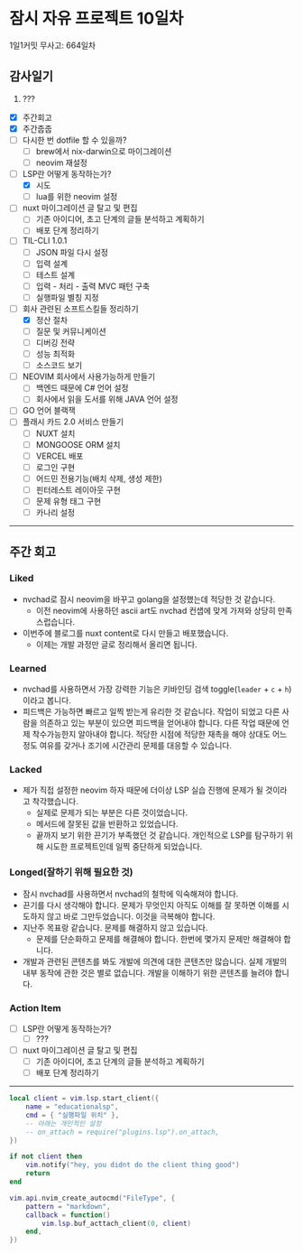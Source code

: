 # 잠시 자유 프로젝트 10일차

1일1커밋 무사고: 664일차

## 감사일기

1. ???

- [x] 주간회고
- [x] 주간줍줍
- [ ] 다시한 번 dotfile 할 수 있을까?
  - [ ] brew에서 nix-darwin으로 마이그레이션
  - [ ] neovim 재설정
- [ ] LSP란 어떻게 동작하는가?
  - [x] 시도
  - [ ] lua를 위한 neovim 설정
- [ ] nuxt 마이그레이션 글 탈고 및 편집
  - [ ] 기존 아이디어, 초고 단계의 글들 분석하고 계획하기
  - [ ] 배포 단계 정리하기
- [ ] TIL-CLI 1.0.1
  - [ ] JSON 파일 다시 설정
  - [ ] 입력 설계
  - [ ] 테스트 설계
  - [ ] 입력 - 처리 - 출력 MVC 패턴 구축
  - [ ] 실행파일 별칭 지정
- [ ] 회사 관련된 소프트스킬들 정리하기
  - [x] 정산 절차
  - [ ] 질문 및 커뮤니케이션
  - [ ] 디버깅 전략
  - [ ] 성능 최적화
  - [ ] 소스코드 보기
- [ ] NEOVIM 회사에서 사용가능하게 만들기
  - [ ] 백엔드 때문에 C# 언어 설정
  - [ ] 회사에서 읽을 도서를 위해 JAVA 언어 설정
- [ ] GO 언어 블랙잭
- [ ] 플래시 카드 2.0 서비스 만들기
  - [ ] NUXT 설치
  - [ ] MONGOOSE ORM 설치
  - [ ] VERCEL 배포
  - [ ] 로그인 구현
  - [ ] 어드민 전용기능(배치 삭제, 생성 제한)
  - [ ] 핀터레스트 레이아웃 구현
  - [ ] 문제 유형 태그 구현
  - [ ] 카나리 설정

---

## 주간 회고

### Liked

- nvchad로 잠시 neovim을 바꾸고 golang을 설정했는데 적당한 것 같습니다.
  - 이전 neovim에 사용하던 ascii art도 nvchad 컨샙에 맞게 가져와 상당히 만족스럽습니다.
- 이번주에 블로그를 nuxt content로 다시 만들고 배포했습니다. 
  - 이제는 개발 과정만 글로 정리해서 올리면 됩니다.

### Learned

- nvchad를 사용하면서 가장 강력한 기능은 키바인딩 검색 toggle(`leader` + `c` + `h`)이라고 봅니다.
- 피드백은 가능하면 빠르고 일찍 받는게 유리한 것 같습니다. 작업이 되었고 다른 사람을 의존하고 있는 부분이 있으면 피드백을 얻어내야 합니다. 다른 작업 때문에 언제 착수가능한지 알아내야 합니다. 적당한 시점에 적당한 재촉을 해야 상대도 어느정도 여유를 갖거나 조기에 시간관리 문제를 대응할 수 있습니다.

### Lacked

- 제가 직접 설정한 neovim 하자 때문에 더이상 LSP 실습 진행에 문제가 될 것이라고 착각했습니다.
  - 실제로 문제가 되는 부분은 다른 것이었습니다.
  - 메서드에 잘못된 값을 반환하고 있었습니다.
  - 끝까지 보기 위한 끈기가 부족했던 것 같습니다. 개인적으로 LSP를 탐구하기 위해 시도한 프로젝트인데 일찍 중단하게 되었습니다.

### Longed(잘하기 위해 필요한 것)

- 잠시 nvchad를 사용하면서 nvchad의 철학에 익숙해져야 합니다.
- 끈기를 다시 생각해야 합니다. 문제가 무엇인지 아직도 이해를 잘 못하면 이해를 시도하지 않고 바로 그만두었습니다. 이것을 극복해야 합니다.
- 지난주 목표랑 같습니다. 문제를 해결하지 않고 있습니다.
  - 문제를 단순화하고 문제를 해결해야 합니다. 한번에 몇가지 문제만 해결해야 합니다.
- 개발과 관련된 콘텐츠를 봐도 개발에 의견에 대한 콘텐츠만 많습니다. 실제 개발의 내부 동작에 관한 것은 별로 없습니다. 개발을 이해하기 위한 콘텐츠를 늘려야 합니다. 

### Action Item

- [ ] LSP란 어떻게 동작하는가?
  - [ ] ???
- [ ] nuxt 마이그레이션 글 탈고 및 편집
  - [ ] 기존 아이디어, 초고 단계의 글들 분석하고 계획하기
  - [ ] 배포 단계 정리하기

---

```lua
local client = vim.lsp.start_client({
	name = "educationalsp",
	cmd = { "실행파일 위치" },
    -- 아래는 개인적인 설정
	-- on_attach = require("plugins.lsp").on_attach,
})

if not client then
	vim.notify("hey, you didnt do the client thing good")
	return
end

vim.api.nvim_create_autocmd("FileType", {
	pattern = "markdown",
	callback = function()
		vim.lsp.buf_acttach_client(0, client)
	end,
})
``` 

